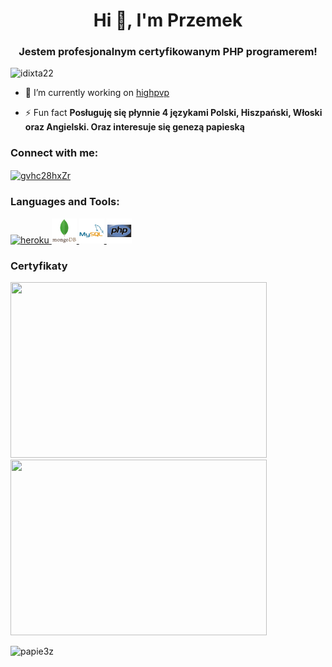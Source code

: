 <h1 align="center">Hi 👋, I'm Przemek</h1>
<h3 align="center">Jestem profesjonalnym certyfikowanym PHP programerem!</h3>

<p align="left"> <img src="https://komarev.com/ghpvc/?username=idixta22&label=Profile%20views&color=0e75b6&style=flat" alt="idixta22" /> </p>

- 🔭 I’m currently working on [highpvp](https://highpvp.pl/)

- ⚡ Fun fact **Posługuję się płynnie 4 językami Polski, Hiszpański, Włoski oraz Angielski. Oraz interesuje się genezą papieską**

<h3 align="left">Connect with me:</h3>
<p align="left">
<a href="https://discord.gg/gvhc28hxZr" target="blank"><img align="center" src="https://raw.githubusercontent.com/rahuldkjain/github-profile-readme-generator/master/src/images/icons/Social/discord.svg" alt="gvhc28hxZr" height="30" width="40" /></a>
</p>

<h3 align="left">Languages and Tools:</h3>
<p align="left"> <a href="https://heroku.com" target="_blank" rel="noreferrer"> <img src="https://www.vectorlogo.zone/logos/heroku/heroku-icon.svg" alt="heroku" width="40" height="40"/> </a> <a href="https://www.mongodb.com/" target="_blank" rel="noreferrer"> <img src="https://raw.githubusercontent.com/devicons/devicon/master/icons/mongodb/mongodb-original-wordmark.svg" alt="mongodb" width="40" height="40"/> </a> <a href="https://www.mysql.com/" target="_blank" rel="noreferrer"> <img src="https://raw.githubusercontent.com/devicons/devicon/master/icons/mysql/mysql-original-wordmark.svg" alt="mysql" width="40" height="40"/> </a> <a href="https://www.php.net" target="_blank" rel="noreferrer"> <img src="https://raw.githubusercontent.com/devicons/devicon/master/icons/php/php-original.svg" alt="php" width="40" height="40"/> </a> 

<h3>Certyfikaty </h3>


<p float="left">
  <img src="https://www.sololearn.com/Certificate/1059-26512557/jpg/" width="410" height="281" />
  <img src="https://www.sololearn.com/certificates/course/en/26512557/1060/landscape/png" width="410" height="281" /> 
</p>

![papie3z](https://dev.w3.org/SVG/tools/svgweb/samples/svg-files/gallardo.svg)
